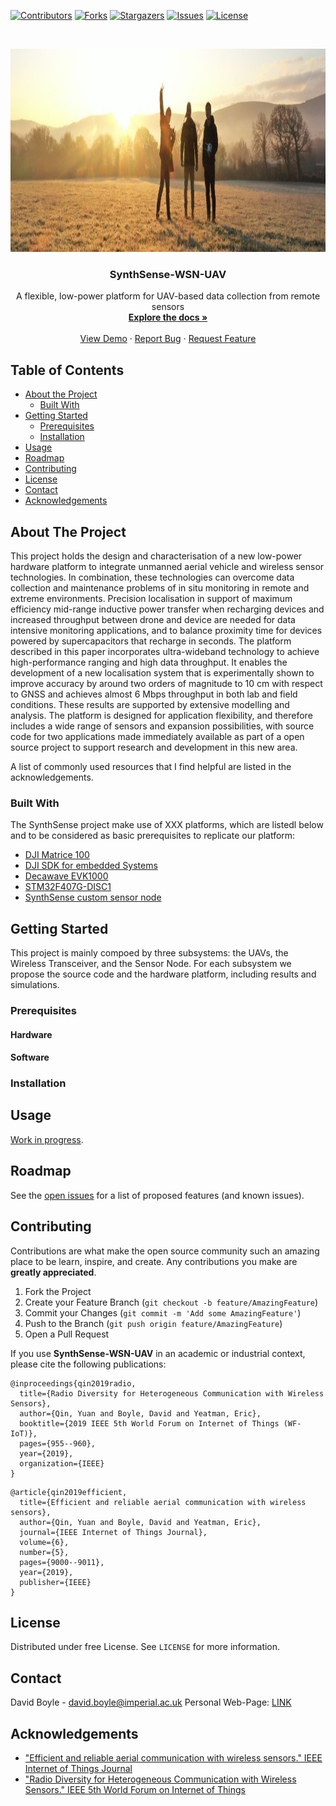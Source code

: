 <!--
*** Template source: https://github.com/othneildrew/Best-README-Template/blob/master/README.md
-->

<!-- PROJECT SHIELDS -->
<!--
*** I'm using markdown "reference style" links for readability.
*** Reference links are enclosed in brackets [ ] instead of parentheses ( ).
*** See the bottom of this document for the declaration of the reference variables
*** for contributors-url, forks-url, etc. This is an optional, concise syntax you may use.
*** https://www.markdownguide.org/basic-syntax/#reference-style-links
-->
[![Contributors][contributors-shield]][contributors-url]
[![Forks][forks-shield]][forks-url]
[![Stargazers][stars-shield]][stars-url]
[![Issues][issues-shield]][issues-url]
[![License][license-shield]][license-url]



<!-- PROJECT LOGO -->
<br />
<p align="center">
  <a href="https://github.com/tommasopolonelli/SynthSense-WSN-UAV">
    <img src="img/syslogo.jpg" alt="Logo" width="1269" height="325">
  </a>

  <h3 align="center">SynthSense-WSN-UAV</h3>

  <p align="center">
    A flexible, low-power platform for UAV-based data collection from remote sensors
    <br />
    <a href="https://github.com/tommasopolonelli/SynthSense-WSN-UAV"><strong>Explore the docs »</strong></a>
    <br />
    <br />
    <a href="https://www.youtube.com/watch?v=O73RI--qULc&feature=youtu.be">View Demo</a>
    ·
    <a href="https://github.com/tommasopolonelli/SynthSense-WSN-UAV/issues">Report Bug</a>
    ·
    <a href="https://github.com/tommasopolonelli/SynthSense-WSN-UAV/issues">Request Feature</a>
  </p>
</p>



<!-- TABLE OF CONTENTS -->
## Table of Contents

* [About the Project](#about-the-project)
  * [Built With](#built-with)
* [Getting Started](#getting-started)
  * [Prerequisites](#prerequisites)
  * [Installation](#installation)
* [Usage](#usage)
* [Roadmap](#roadmap)
* [Contributing](#contributing)
* [License](#license)
* [Contact](#contact)
* [Acknowledgements](#acknowledgements)



<!-- ABOUT THE PROJECT -->
## About The Project

This project holds the design and characterisation of a new low-power hardware platform to integrate unmanned aerial vehicle and wireless sensor technologies. In combination, these technologies can overcome data collection and maintenance problems of in situ monitoring in remote and extreme environments. Precision localisation in support of maximum efficiency mid-range inductive power transfer when recharging devices and increased throughput between drone and device are needed for data intensive monitoring applications, and to balance proximity time for devices powered by supercapacitors that recharge in seconds. The platform described in this paper incorporates ultra-wideband technology to achieve high-performance ranging and high data throughput. It enables the development of a new localisation system that is experimentally shown to improve accuracy by around two orders of magnitude to 10 cm with respect to GNSS and achieves almost 6 Mbps throughput in both lab and field conditions. These results are supported by extensive modelling and analysis. The platform is designed for application flexibility, and therefore includes a wide range of sensors and expansion possibilities, with source code for two applications made immediately available as part of a open source project to support research and development in this new area.

A list of commonly used resources that I find helpful are listed in the acknowledgements.

### Built With
The SynthSense project make use of XXX platforms, which are listedl below and to be considered as basic prerequisites to replicate our platform:
* [DJI Matrice 100](https://www.dji.com/it/matrice100)
* [DJI SDK for embedded Systems](https://developer.dji.com/onboard-sdk/documentation/development-workflow/environment-setup.html#stm32)
* [Decawave EVK1000](https://www.decawave.com/product/evk1000-evaluation-kit/)
* [STM32F407G-DISC1](https://www.st.com/en/evaluation-tools/stm32f4discovery.html)
* [SynthSense custom sensor node](https://github.com/tommasopolonelli/SynthSense-WSN-UAV/tree/master/SensorNode/HW)



<!-- GETTING STARTED -->
## Getting Started

This project is mainly compoed by three subsystems: the UAVs, the Wireless Transceiver, and the Sensor Node. For each subsystem we propose the source code and the hardware platform, including results and simulations.

### Prerequisites

#### Hardware

#### Software

### Installation


<!-- USAGE EXAMPLES -->
## Usage

[Work in progress](https://nebulab.it/blog/images/articles-images/maintenance-page-with-apache-and-capistrano/maintenance_page-12f699da.jpg).



<!-- ROADMAP -->
## Roadmap

See the [open issues](https://github.com/tommasopolonelli/SynthSense-WSN-UAV/issues) for a list of proposed features (and known issues).



<!-- CONTRIBUTING -->
## Contributing

Contributions are what make the open source community such an amazing place to be learn, inspire, and create. Any contributions you make are **greatly appreciated**.

1. Fork the Project
2. Create your Feature Branch (`git checkout -b feature/AmazingFeature`)
3. Commit your Changes (`git commit -m 'Add some AmazingFeature'`)
4. Push to the Branch (`git push origin feature/AmazingFeature`)
5. Open a Pull Request

If you use **SynthSense-WSN-UAV** in an academic or industrial context, please cite the following publications:

~~~~
@inproceedings{qin2019radio,
  title={Radio Diversity for Heterogeneous Communication with Wireless Sensors},
  author={Qin, Yuan and Boyle, David and Yeatman, Eric},
  booktitle={2019 IEEE 5th World Forum on Internet of Things (WF-IoT)},
  pages={955--960},
  year={2019},
  organization={IEEE}
}
~~~~

~~~~
@article{qin2019efficient,
  title={Efficient and reliable aerial communication with wireless sensors},
  author={Qin, Yuan and Boyle, David and Yeatman, Eric},
  journal={IEEE Internet of Things Journal},
  volume={6},
  number={5},
  pages={9000--9011},
  year={2019},
  publisher={IEEE}
}
~~~~

<!-- LICENSE -->
## License

Distributed under free License. See `LICENSE` for more information.



<!-- CONTACT -->
## Contact

David Boyle - david.boyle@imperial.ac.uk
Personal Web-Page: [LINK](https://www.imperial.ac.uk/people/david.boyle)


<!-- ACKNOWLEDGEMENTS -->
## Acknowledgements
* ["Efficient and reliable aerial communication with wireless sensors." IEEE Internet of Things Journal](https://ieeexplore.ieee.org/iel7/6488907/6702522/08752433.pdf)
* ["Radio Diversity for Heterogeneous Communication with Wireless Sensors." IEEE 5th World Forum on Internet of Things](https://ieeexplore.ieee.org/iel7/8764305/8767167/08767222.pdf)


<!-- MARKDOWN LINKS & IMAGES -->
<!-- https://www.markdownguide.org/basic-syntax/#reference-style-links -->
[contributors-shield]: https://img.shields.io/github/contributors/othneildrew/Best-README-Template.svg?style=flat-square
[contributors-url]: https://github.com/tommasopolonelli/SynthSense-WSN-UAV/graphs/contributors
[forks-shield]: https://img.shields.io/github/forks/othneildrew/Best-README-Template.svg?style=flat-square
[forks-url]: https://github.com/tommasopolonelli/SynthSense-WSN-UAV/network/members
[stars-shield]: https://img.shields.io/github/stars/othneildrew/Best-README-Template.svg?style=flat-square
[stars-url]: https://github.com/tommasopolonelli/SynthSense-WSN-UAV/stargazers
[issues-shield]: https://img.shields.io/github/issues/othneildrew/Best-README-Template.svg?style=flat-square
[issues-url]: https://github.com/tommasopolonelli/SynthSense-WSN-UAV/issues
[license-shield]: https://img.shields.io/github/license/othneildrew/Best-README-Template.svg?style=flat-square
[license-url]: https://github.com/tommasopolonelli/SynthSense-WSN-UAV/blob/master/LICENSE
[product-screenshot]: images/screenshot.png
